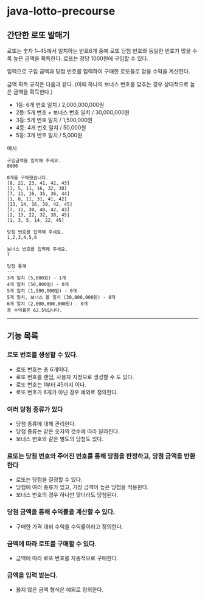 # java-lotto-precourse

## 간단한 로또 발매기

로또는 숫자 1~45에서 일치하는 번호6개 중에 로또 당첨 번호와 동일한 번호가 많을 수록 높은 금액을 획득한다.
로또는 장당 1000원에 구입할 수 있다.

입력으로 구입 금액과 당첨 번호를 입력하여 구매한 로또들로 얻을 수익을 계산한다.

금액 획득 규칙은 다음과 같다. (이때 하나의 보너스 번호를 맞추는 경우 상대적으로 높은 금액을 획득한다.)

- 1등: 6개 번호 일치 / 2,000,000,000원
- 2등: 5개 번호 + 보너스 번호 일치 / 30,000,000원
- 3등: 5개 번호 일치 / 1,500,000원
- 4등: 4개 번호 일치 / 50,000원
- 5등: 3개 번호 일치 / 5,000원

예시

```
구입금액을 입력해 주세요.
8000

8개를 구매했습니다.
[8, 21, 23, 41, 42, 43]
[3, 5, 11, 16, 32, 38]
[7, 11, 16, 35, 36, 44]
[1, 8, 11, 31, 41, 42]
[13, 14, 16, 38, 42, 45]
[7, 11, 30, 40, 42, 43]
[2, 13, 22, 32, 38, 45]
[1, 3, 5, 14, 22, 45]

당첨 번호를 입력해 주세요.
1,2,3,4,5,6

보너스 번호를 입력해 주세요.
7

당첨 통계
---
3개 일치 (5,000원) - 1개
4개 일치 (50,000원) - 0개
5개 일치 (1,500,000원) - 0개
5개 일치, 보너스 볼 일치 (30,000,000원) - 0개
6개 일치 (2,000,000,000원) - 0개
총 수익률은 62.5%입니다.
```

<hr>

## 기능 목록

### 로또 번호를 생성할 수 있다.

- 로또 번호는 총 6개이다.
- 로또 번호를 랜덤, 사용자 지정으로 생성할 수 도 있다.
- 로또 번호는 1부터 45까지 이다.
- 로또 번호가 6개가 아닌 경우 예외로 정의한다.

### 여러 당첨 종류가 있다

- 당첨 종류에 대해 관리한다.
- 당첨 종류는 같은 숫자의 갯수에 따라 달라진다.
- 보너스 번호와 같은 별도의 당첨도 있다.

### 로또는 당첨 번호와 주어진 번호를 통해 당첨을 판정하고, 당첨 금액을 반환한다

- 로또는 당첨을 결정할 수 있다.
- 당첨에 여러 종류가 있고, 가장 금액이 높은 당첨을 적용한다.
- 보너스 번호의 경우 하나만 맞더라도 당첨된다.

### 당첨 금액을 통해 수익률을 계산할 수 있다.

- 구매한 가격 대비 수익을 수익률이라고 정의한다.

### 금액에 따라 로또를 구매할 수 있다.

- 금액에 따라 로또 번호를 자동적으로 구매한다.

### 금액을 입력 받는다.

- 옳지 않은 금액 형식은 예외로 정의한다.